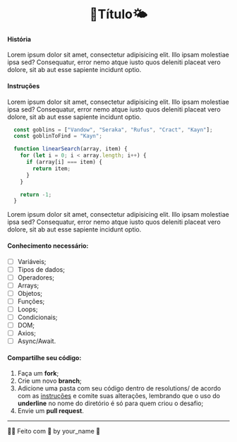 <div align="center">
  <h1>🌈Título🌤️</h1>
</div>

#### História

Lorem ipsum dolor sit amet, consectetur adipisicing elit. Illo ipsam molestiae ipsa sed? Consequatur, error nemo atque iusto quos deleniti placeat vero dolore, sit ab aut esse sapiente incidunt optio. 

#### Instruções

Lorem ipsum dolor sit amet, consectetur adipisicing elit. Illo ipsam molestiae ipsa sed? Consequatur, error nemo atque iusto quos deleniti placeat vero dolore, sit ab aut esse sapiente incidunt optio. 

```javascript 
  const goblins = ["Vandow", "Seraka", "Rufus", "Cract", "Kayn"];
  const goblinToFind = "Kayn";

  function linearSearch(array, item) {
    for (let i = 0; i < array.length; i++) {
      if (array[i] === item) {
        return item;
      }
    }

    return -1;
  }
```

Lorem ipsum dolor sit amet, consectetur adipisicing elit. Illo ipsam molestiae ipsa sed? Consequatur, error nemo atque iusto quos deleniti placeat vero dolore, sit ab aut esse sapiente incidunt optio. 

#### Conhecimento necessário:

- [ ] Variáveis;
- [ ] Tipos de dados;
- [ ] Operadores;
- [ ] Arrays;
- [ ] Objetos;
- [ ] Funções;
- [ ] Loops;
- [ ] Condicionais;
- [ ] DOM;
- [ ] Axios;
- [ ] Async/Await.

#### Compartilhe seu código:

1. Faça um **fork**;
2. Crie um novo **branch**;
3. Adicione uma pasta com seu código dentro de resolutions/ de acordo com as [instruções](../to-do.md) e comite suas alterações, lembrando que o uso do **underline** no nome do diretório é só para quem criou o desafio;
4. Envie um **pull request**.

---

🌈✨ Feito com 🩵 by your_name 🖖
